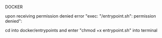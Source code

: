 DOCKER

upon receiving permission denied error "exec: \"/entrypoint.sh\": permission denied":

cd into docker/entrypoints and enter "chmod +x entrypoint.sh" into terminal
